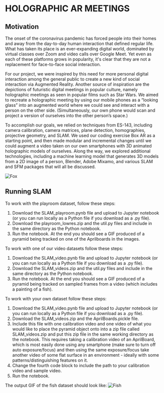 # HOLOGRAPHIC AR MEETINGS

## Motivation
The onset of the coronavirus pandemic has forced people into their homes and away from the day-to-day human interaction that defined regular life. What has taken its place is an ever-expanding digital world, dominated by virtual classes over Zoom and video calls over Google Meet. Yet even as each of these platforms grows in popularity, it's clear that they are not a replacement for face-to-face social interaction.

For our project, we were inspired by this need for more personal digital interaction among the general public to create a new kind of social interaction via Augmented Reality. Another source of inspiration are the depictions of futuristic digital meetings in popular culture, namely holographic meetings as seen in popular films such as Star Wars. We aimed to recreate a holographic meeting by using our mobile phones as a “looking glass” into an augmented world where we could see and interact with a person on the other side. (Simultaneously, our own phone would scan and project a version of ourselves into the other person’s space.) 

To accomplish our goals, we relied on techniques from ES-143, including camera calibration, camera matrices, plane detection, homographies, projective geometry, and SLAM. We used our coding exercise Box AR as a starting point, and then made modular and incremental changes until we could augment a video taken on our own smartphones with 3D animated holographic models of ourselves. Along the way, we explored additional technologies, including a machine learning model that generates 3D models from a 2D image of a person, Blender, Adobe Mixamo, and various SLAM and SFM packages that will all be discussed.

![Fox](https://github.com/lliu12/holomeetings/blob/main/gifs/compressed_single_fox.gif?raw=true)

## Running SLAM
To work with the playroom dataset, follow these steps:
1. Download the SLAM_playroom.pynb file and upload to Jupyter notebook (or you can run locally as a Python file if you download as a .py file).
2. Download the playroom_lowres.zip and the util.py files and include in the same directory as the Python notebook.
3. Run the notebook. At the end you should see a GIF produced of a pyramid being tracked on one of the Aprilboards in the images. 

To work with one of our video datasets follow these steps:
1. Download the SLAM_video.pynb file and upload to Jupyter notebook (or you can run locally as a Python file if you download as a .py file).
2. Download the SLAM_videos.zip and the util.py files and include in the same directory as the Python notebook.
3. Run the notebook. At the end you should see a GIF produced of a pyramid being tracked on sampled frames from a video (which includes a painting of a fish). 

To work with your own dataset follow these steps:
1. Download the SLAM_video.pynb file and upload to Jupyter notebook (or you can run locally as a Python file if you download as a .py file).
2. Download the SLAM_videos.zip and the AprilBoards.pickle file.
3. Include this file with one calibration video and one video of what you would like to place the pyramid object onto into a zip file called SLAM_videos.zip and put this zip file in the same working directory as the notebook. This requires taking a calibration video of an AprilBoard, which is most easily done using any smartphone (make sure to turn off auto exposure/focus) and then using the same exposure/focus take another video of some flat surface in an environment - ideally with some patterns/distinguishing features on it.
4. Change the fourth code block to include the path to your calibration video and sample video.
5. Run the notebook.

The output GIF of the fish dataset should look like:
![Fish](https://github.com/lliu12/holomeetings/blob/main/gifs/compressed_fish_pyramid_every30.gif?raw=true)
